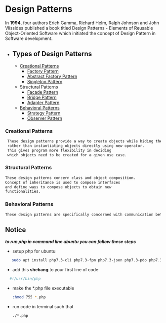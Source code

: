 # Design Patterns

In **1994**, four authors Erich Gamma, Richard Helm, Ralph Johnson and John Vlissides published a book titled Design Patterns - Elements of Reusable Object-Oriented Software which initiated the concept of Design Pattern in Software development.

- ## Types of Design Patterns
  
  - [Creational Patterns](#creational-patterns)
    - [Factory Pattern](1.1.Factory_Pattern)
    - [Abstract Factory Pattern](1.2.Abstract_Factory_Pattern)
    - [Singleton Pattern](1.3.Singleton_Pattern)
  - [Structural Patterns](#structural-patterns)
    - [Facade Pattern](2.1.Facade_Pattern)
    - [Bridge Pattern](2.2.Bridge_Pattern)
    - [Adapter Pattern](2.3.Adapter_Pattern)
  - [Behavioral Patterns](#behavioral-patterns)
    - [Strategy Pattern](3.1.Strategy_Pattern)
    - [Observer Pattern](3.2.Observer_Pattern)

### Creational Patterns

```markdown
 These design patterns provide a way to create objects while hiding the creation logic,
 rather than instantiating objects directly using new operator. 
 This gives program more flexibility in deciding 
 which objects need to be created for a given use case.
```

### Structural Patterns

```markdown
These design patterns concern class and object composition.
Concept of inheritance is used to compose interfaces
and define ways to compose objects to obtain new 
functionalities.
```

### Behavioral Patterns

```markdown
These design patterns are specifically concerned with communication between objects.
```

## Notice

 ___to run php in command line ubuntu you can follow these steps___

- setup php for ubuntu  

```bash
   sudo apt install php7.3-cli php7.3-fpm php7.3-json php7.3-pdo php7.3-mysql php7.3-zip php7.3-gd  php7.3-mbstring php7.3-curl php7.3-xml php7.3-bcmath php7.3-json
```

- add this **shebang** to your first line of code

```php
  #!/usr/bin/php
```

- make the *.php file executable
  
  ```bash
  chmod 755 *.php
  ```

- run code in terminal such that
  
  ```bash
  ./*.php
  ```
